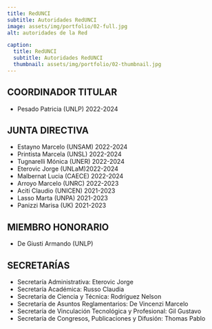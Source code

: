 ```yaml
---
title: RedUNCI
subtitle: Autoridades RedUNCI
image: assets/img/portfolio/02-full.jpg
alt: autoridades de la Red

caption:
  title: RedUNCI
  subtitle: Autoridades RedUNCI
  thumbnail: assets/img/portfolio/02-thumbnail.jpg
---
```

## COORDINADOR TITULAR
- Pesado Patricia (UNLP) 2022-2024
## JUNTA DIRECTIVA

- Estayno Marcelo (UNSAM) 2022-2024
- Printista Marcela (UNSL) 2022-2024
- Tugnarelli Mónica (UNER) 2022-2024
- Eterovic Jorge (UNLaM)2022-2024
- Malbernat Lucia (CAECE) 2022-2024
- Arroyo Marcelo (UNRC) 2022-2023
- Aciti Claudio (UNICEN) 2021-2023
- Lasso Marta (UNPA) 2021-2023
- Panizzi Marisa (UK) 2021-2023

## MIEMBRO HONORARIO

- De Giusti Armando (UNLP)

## SECRETARÍAS

- Secretaría Administrativa: Eterovic Jorge
- Secretaría Académica: Russo Claudia
- Secretaría de Ciencia y Técnica: Rodríguez Nelson
- Secretaría de Asuntos Reglamentarios: De Vincenzi Marcelo
- Secretaría de Vinculación Tecnológica y Profesional: Gil Gustavo
- Secretaría de Congresos, Publicaciones y Difusión: Thomas Pablo

